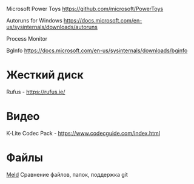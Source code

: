 Microsoft Power Toys
https://github.com/microsoft/PowerToys

Autoruns for Windows
https://docs.microsoft.com/en-us/sysinternals/downloads/autoruns

Process Monitor

BgInfo
https://docs.microsoft.com/en-us/sysinternals/downloads/bginfo

# Жесткий диск
Rufus - https://rufus.ie/

# Видео
K-Lite Codec Pack - https://www.codecguide.com/index.html

# Файлы
[Meld](http://meldmerge.org/)
Сравнение файлов, папок, поддержка git
